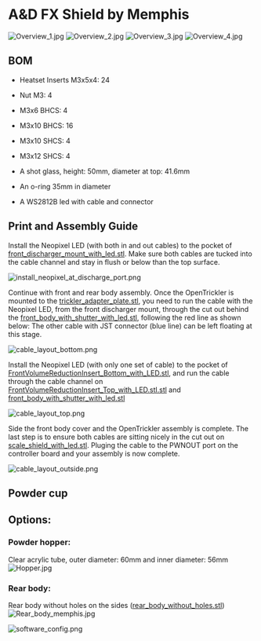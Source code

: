 # A&D FX Shield by Memphis

![Overview_1.jpg](resources/Overview_1.jpg)
![Overview_2.jpg](resources/Overview_2.jpg)
![Overview_3.jpg](resources/Overview_3.jpg)
![Overview_4.jpg](resources/Overview_4.jpg)



## BOM

- Heatset Inserts M3x5x4: 24
- Nut M3: 4
- M3x6 BHCS: 4
- M3x10 BHCS: 16
- M3x10 SHCS: 4 
- M3x12 SHCS: 4

- A shot glass, height: 50mm, diameter at top: 41.6mm
- An o-ring 35mm in diameter

- A WS2812B led with cable and connector



## Print and Assembly Guide

Install the Neopixel LED (with both in and out cables) to the pocket of [front_discharger_mount_with_led.stl](STL/front_discharger_mount_with_led.stl). Make sure both cables are tucked into the cable channel and stay in flush or below than the top surface. 

![install_neopixel_at_discharge_port.png](resources/install_neopixel_at_discharge_port.png)

Continue with front and rear body assembly. Once the OpenTrickler is mounted to the [trickler_adapter_plate.stl](STL/trickler_adapter_plate.stl), you need to run the cable with the Neopixel LED, from the front discharger mount, through the cut out behind the [front_body_with_shutter_with_led.stl](STL/front_body_with_shutter_with_led.stl), following the red line as shown below: The other cable with JST connector (blue line) can be left floating at this stage. 

![cable_layout_bottom.png](resources/cable_layout_bottom.png)

Install the Neopixel LED (with only one set of cable) to the pocket of [FrontVolumeReductionInsert_Bottom_with_LED.stl](STL/FrontVolumeReductionInsert_Bottom_with_LED.stl), and run the cable through the cable channel on [FrontVolumeReductionInsert_Top_with_LED.stl.stl](STL/FrontVolumeReductionInsert_Top_with_LED.stl.stl) and [front_body_with_shutter_with_led.stl](STL/front_body_with_shutter_with_led.stl)

![cable_layout_top.png](resources/cable_layout_top.png)

Side the front body cover and the OpenTrickler assembly is complete. The last step is to ensure both cables are sitting nicely in the cut out on [scale_shield_with_led.stl](STL/scale_shield_with_led.stl). Pluging the cable to the PWNOUT port on the controller board and your assembly is now complete. 

![cable_layout_outside.png](resources/cable_layout_outside.png)

## Powder cup


## Options:
### Powder hopper:
Clear acrylic tube, outer diameter: 60mm and inner diameter: 56mm
![Hopper.jpg](resources/Hopper.jpg)

### Rear body:
Rear body without holes on the sides ([rear_body_without_holes.stl](STL/rear_body_without_holes.stl))
![Rear_body_memphis.jpg](resources/Rear_body_memphis.jpg)









![software_config.png](resources/software_config.png)
